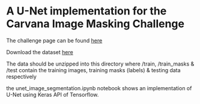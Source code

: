 # A U-Net implementation for the Carvana Image Masking Challenge

The challenge page can be found [here](https://www.kaggle.com/c/carvana-image-masking-challenge)

Download the dataset [here](https://www.kaggle.com/c/carvana-image-masking-challenge/data)

The data should be unzipped into this directory where /train, /train_masks & /test contain the training images, training masks (labels) & testing data respectively

the unet_image_segmentation.ipynb notebook shows an implementation of U-Net using Keras API of Tensorflow.
